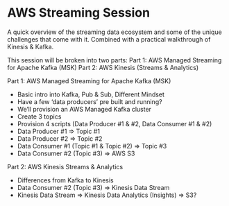 # AWS Streaming Session
A quick overview of the streaming data ecosystem and some of the unique challenges that come with it. Combined with a practical walkthrough of Kinesis &amp; Kafka.

This session will be broken into two parts:
Part 1: AWS Managed Streaming for Apache Kafka (MSK)
Part 2: AWS Kinesis (Streams & Analytics)


Part 1: AWS Managed Streaming for Apache Kafka (MSK)
- Basic intro into Kafka, Pub & Sub, Different Mindset
- Have a few ‘data producers’ pre built and running?
- We’ll provision an AWS Managed Kafka cluster
- Create 3 topics
- Provision 4 scripts (Data Producer #1 & #2, Data Consumer #1 & #2)
- Data Producer #1 => Topic #1
- Data Producer #2 => Topic #2
- Data Consumer #1 (Topic #1 & Topic #2) => Topic #3
- Data Consumer #2 (Topic #3) => AWS S3


Part 2: AWS Kinesis Streams & Analytics
- Differences from Kafka to Kinesis
- Data Consumer #2 (Topic #3) => Kinesis Data Stream
- Kinesis Data Stream => Kinesis Data Analytics (Insights) => S3?
